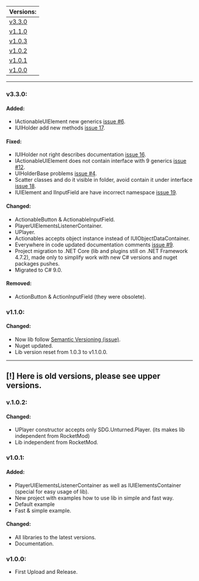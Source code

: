 | Versions: |
| - |
| [v3.3.0](#v330) |
| [v1.1.0](#v110) |
| [v1.0.3](#v103) |
| [v1.0.2](#v102) |
| [v1.0.1](#v101) |
| [v1.0.0](#v100) |

---

### v3.3.0:
#### Added: 
* IActionableUIElement new generics [issue #6](https://github.com/sunnamed434/UIElementsUnturned/issues/6).
* IUIHolder add new methods [issue 17](https://github.com/sunnamed434/UIElementsUnturned/issues/17).

#### Fixed:
* IUIHolder not right describes documentation [issue 16](https://github.com/sunnamed434/UIElementsUnturned/issues/16).
* IActionableUIElement does not contain interface with 9 generics  [issue #12](https://github.com/sunnamed434/UIElementsUnturned/issues/12).
* UIHolderBase problems [issue #4](https://github.com/sunnamed434/UIElementsUnturned/issues/4).
* Scatter classes and do it visible in folder, avoid contain it under interface [issue 18](https://github.com/sunnamed434/UIElementsUnturned/issues/18).
* IUIElement and IInputField are have incorrect namespace [issue 19](https://github.com/sunnamed434/UIElementsUnturned/issues/19).

#### Changed: 
* ActionableButton & ActionableInputField.
* PlayerUIElementsListenerContainer.
* UPlayer.
* Actionables accepts object instance instead of IUIObjectDataContainer.
* Everywhere in code updated documentation comments [issue #9](https://github.com/sunnamed434/UIElementsUnturned/issues/9).
* Project migration to .NET Core (lib and plugins still on .NET Framework 4.7.2), made only to simplify work with new C# versions and nuget packages pushes.
* Migrated to C# 9.0.

#### Removed:
* ActionButton & ActionInputField (they were obsolete).

### v1.1.0:
#### Changed: 
* Now lib follow [Semantic Versioning (issue)](https://github.com/sunnamed434/UIElementsUnturned/issues/7).
* Nuget updated.
* Lib version reset from 1.0.3 to v1.1.0.0.

---

## [!] Here is old versions, please see upper versions.
### v.1.0.2:
#### Changed:
* UPlayer constructor accepts only SDG.Unturned.Player. (its makes lib independent from RocketMod)
* Lib independent from RocketMod.

### v1.0.1:
#### Added: 
* PlayerUIElementsListenerContainer as well as IUIElementsContainer (special for easy usage of lib).
* New project with examples how to use lib in simple and fast way.
* Default example
* Fast & simple example.

#### Changed:
* All libraries to the latest versions.
* Documentation.

### v1.0.0:
* First Upload and Release.

